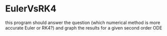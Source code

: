 # EulerVsRK4

this program should answer the question (which numerical method is more accurate Euler or RK4?)
and graph the results for a given second order ODE
